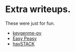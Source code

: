 # Extra writeups.

These were just for fun.

* [keygenme-py](./keygenme-py/)
* [Easy Peasy](./easy-peasy/)
* [haySTACK](./haystack/)
